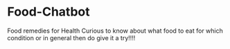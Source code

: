 # Food-Chatbot

Food remedies for Health
Curious to know about what food to eat for which condition or in general then do give it a try!!!!
